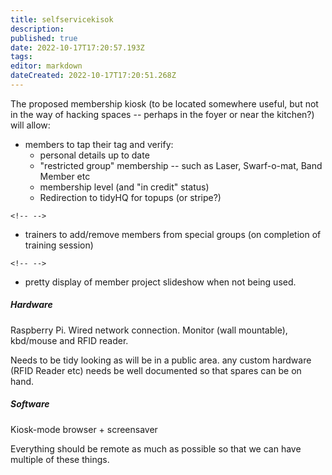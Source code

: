 ```yaml
---
title: selfservicekisok
description: 
published: true
date: 2022-10-17T17:20:57.193Z
tags: 
editor: markdown
dateCreated: 2022-10-17T17:20:51.268Z
---
```


The proposed membership kiosk (to be located somewhere useful, but not in the way of hacking spaces -- perhaps in the foyer or near the kitchen?) will allow:

-   members to tap their tag and verify:
    -   personal details up to date
    -   "restricted group" membership -- such as Laser, Swarf-o-mat, Band Member etc
    -   membership level (and "in credit" status)
    -   Redirection to tidyHQ for topups (or stripe?)

```{=html}
<!-- -->
```
-   trainers to add/remove members from special groups (on completion of training session)

```{=html}
<!-- -->
```
-   pretty display of member project slideshow when not being used.

##### Hardware

Raspberry Pi. Wired network connection. Monitor (wall mountable), kbd/mouse and RFID reader.

Needs to be tidy looking as will be in a public area. any custom hardware (RFID Reader etc) needs be well documented so that spares can be on hand.

##### Software

Kiosk-mode browser + screensaver

Everything should be remote as much as possible so that we can have multiple of these things.
